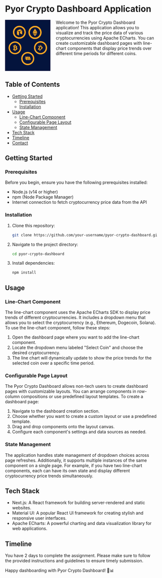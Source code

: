 # Pyor Crypto Dashboard Application

<div style="display: flex;  " >
   <div style="flex: 1;  justify-content: space-between; align-items: center; " >
      <img src="./pyor-dashboard/src/Images/loading.gif"/>
   </div>
   <div style="flex: 2;" >
   Welcome to the Pyor Crypto Dashboard application! This application allows you to visualize and track the price data of various cryptocurrencies using Apache ECharts. You can create customizable dashboard pages with line-chart components that display price trends over different time periods for different coins.
   </div>
</div>
 
## Table of Contents

- [Getting Started](#getting-started)
  - [Prerequisites](#prerequisites)
  - [Installation](#installation)
- [Usage](#usage)
  - [Line-Chart Component](#line-chart-component)
  - [Configurable Page Layout](#configurable-page-layout)
  - [State Management](#state-management)
- [Tech Stack](#tech-stack)
- [Timeline](#timeline)
- [Contact](#contact)

## Getting Started

### Prerequisites

Before you begin, ensure you have the following prerequisites installed:

- Node.js (v14 or higher)
- npm (Node Package Manager)
- Internet connection to fetch cryptocurrency price data from the API

### Installation

1. Clone this repository:

   ```bash
   git clone https://github.com/your-username/pyor-crypto-dashboard.git
   ```

2. Navigate to the project directory:

   ```bash
   cd pyor-crypto-dashboard
   ```

3. Install dependencies:

   ```bash
   npm install
   ```

## Usage

### Line-Chart Component

The line-chart component uses the Apache ECharts SDK to display price trends of different cryptocurrencies. It includes a dropdown menu that allows you to select the cryptocurrency (e.g., Ethereum, Dogecoin, Solana). To use the line-chart component, follow these steps:

1. Open the dashboard page where you want to add the line-chart component.
2. Locate the dropdown menu labeled "Select Coin" and choose the desired cryptocurrency.
3. The line chart will dynamically update to show the price trends for the selected coin over a specific time period.

### Configurable Page Layout

The Pyor Crypto Dashboard allows non-tech users to create dashboard pages with customizable layouts. You can arrange components in row-column compositions or use predefined layout templates. To create a dashboard page:

1. Navigate to the dashboard creation section.
2. Choose whether you want to create a custom layout or use a predefined template.
3. Drag and drop components onto the layout canvas.
4. Configure each component's settings and data sources as needed.

### State Management

The application handles state management of dropdown choices across page refreshes. Additionally, it supports multiple instances of the same component on a single page. For example, if you have two line-chart components, each can have its own state and display different cryptocurrency price trends simultaneously.

## Tech Stack

- Next.js: A React framework for building server-rendered and static websites.
- Material UI: A popular React UI framework for creating stylish and responsive user interfaces.
- Apache ECharts: A powerful charting and data visualization library for web applications.

## Timeline

You have 2 days to complete the assignment. Please make sure to follow the provided instructions and guidelines to ensure timely submission.

Happy dashboarding with Pyor Crypto Dashboard! 🚀📊
